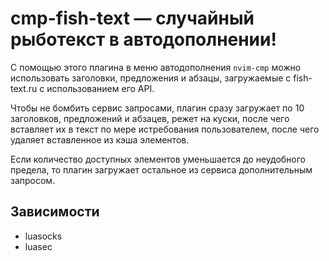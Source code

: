 # cmp-fish-text — случайный рыботекст в автодополнении!

С помощью этого плагина в меню автодополнения `nvim-cmp` можно
использовать заголовки, предложения и абзацы, загружаемые
с fish-text.ru с использованием его API.

Чтобы не бомбить сервис запросами, плагин сразу загружает по
10 заголовков, предложений и абзацев, режет на куски, после
чего вставляет их в текст по мере истребования пользователем,
после чего удаляет вставленное из кэша элементов.

Если количество доступных элементов уменьшается до неудобного
предела, то плагин загружает остальное из сервиса
дополнительным запросом.

## Зависимости

* luasocks
* luasec
